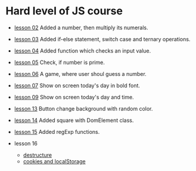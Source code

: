 # Hard level of JS course


- [lesson 02](https://github.com/Mullla/js-course-hard/tree/lesson02)
Added a number, then multiply its numerals. 
 
- [lesson 03](https://github.com/Mullla/js-course-hard/tree/lesson03)
Added if-else statement, switch case and ternary operations.

- [lesson 04](https://github.com/Mullla/js-course-hard/tree/lesson04)
Added function which checks an input value.

- [lesson 05](https://github.com/Mullla/js-course-hard/tree/lesson05)
Check, if number is prime.

- [lesson 06](https://github.com/Mullla/guess-game)
A game, where user shoul guess a number. 

- [lesson 07](https://github.com/Mullla/js-course-hard/tree/lesson07)
Show on screen today's day in bold font.

- [lesson 09](https://github.com/Mullla/js-course-hard/tree/lesson09)
Show on screen today's day and time.

- [lesson 13](https://github.com/Mullla/js-course-hard/tree/lesson11)
Button change background with random color.

- [lesson 14](https://github.com/Mullla/new-dom-element/tree/lesson14)
Added square with DomElement class. 

- [lesson 15](https://github.com/Mullla/js-course-hard/tree/lesson15)
Added regExp functions.


- lesson 16
  * [destructure](https://codepen.io/mullla/pen/oNYwVBm)
  * [cookies and localStorage](https://github.com/Mullla/js-course-hard/tree/lesson16)



